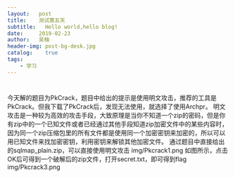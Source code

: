 ```yaml
---
layout:   post
title:    测试第五天
subtitle:   Hello world,hello blog!
date:     2019-02-23
author:   吴柚
header-img: post-bg-desk.jpg
catalog:    true
tags:
    - 学习
---
```

#
今天解的题目为PkCrack，题目中给出的提示是使用明文攻击，推荐的工具是PkCrack。但我下载了PkCrack后，发现无法使用，就选择了使用Archpr。
明文攻击是一种较为高效的攻击手段，大致原理是当你不知道一个zip的密码，但是你有zip中的一个已知文件或者已经通过其他手段知道zip加密文件中的某些内容时，因为同一个zip压缩包里的所有文件都是使用同一个加密密钥来加密的，所以可以用已知文件来找加密密钥，利用密钥来解锁其他加密文件。
通过题目中直接给出的sqlmap_plain.zip，可以直接使用明文攻击
img/Pkcrack1.png
如图所示，点击OK后可得到一个破解后的zip文件，打开secret.txt，即可得到flag
img/Pkcrack3.png
